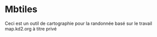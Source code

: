 # Mbtiles

Ceci est un outil de cartographie pour la randonnée basé sur le travail map.kd2.org à titre privé
